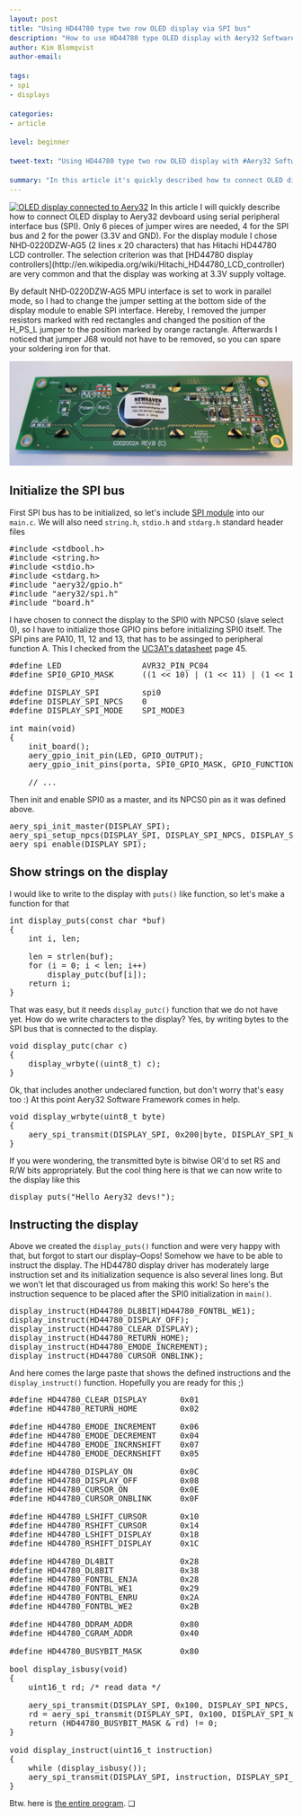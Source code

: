 ```yaml
---
layout: post
title: "Using HD44780 type two row OLED display via SPI bus"
description: "How to use HD44780 type OLED display with Aery32 Software Framework."
author: Kim Blomqvist
author-email:

tags:
- spi
- displays

categories:
- article

level: beginner

tweet-text: "Using HD44780 type two row OLED display with #Aery32 Software Framework via @aery32devzone"

summary: "In this article it's quickly described how to connect OLED display to Aery32 devboard using serial peripheral interface bus (SPI). Only 6 pieces of jumper wires are needed, 4 for the SPI bus and 2 for the power (3.3V and GND)"
---
```


<a href="/images/hello_aery32_devs_hires.JPG" title="OLED display connected to Aery32">
<img class="pull-right" itemprop="image" src="{{ site.url }}/images/hello_aery32_devs_lores.jpg" alt="OLED display connected to Aery32" /></a>
In this article I will quickly describe how to connect OLED display to Aery32 devboard using serial peripheral interface bus (SPI). Only 6 pieces of jumper wires are needed, 4 for the SPI bus and 2 for the power (3.3V and GND). For the display module I chose NHD‐0220DZW‐AG5 (2 lines x 20 characters) that has Hitachi HD44780 LCD controller. The selection criterion was that [HD44780 display controllers](http://en.wikipedia.org/wiki/Hitachi_HD44780_LCD_controller) are very common and that the display was working at 3.3V supply voltage.

By default NHD‐0220DZW‐AG5 MPU interface is set to work in parallel mode, so I had to change the jumper setting at the bottom side of the display module to enable SPI interface. Hereby, I removed the jumper resistors marked with red rectangles and changed the position of the H_PS_L jumper to the position marked by orange ractangle. Afterwards I noticed that jumper J68 would not have to be removed, so you can spare your soldering iron for that.

![NHD‐0220DZW‐AG5 jumper selection for SPI](/images/nhd-0220dzw-bottom-serial-selection.png "NHD‐0220DZW‐AG5 jumper selection for SPI")

Initialize the SPI bus
----------------------

First SPI bus has to be initialized, so let's include [SPI module](http://aery32.readthedocs.org/en/latest/modules.html#serial-peripheral-bus-spi) into our `main.c`. We will also need `string.h`, `stdio.h` and `stdarg.h` standard header files

<pre class="prettyprint lang-c">
#include &lt;stdbool.h&gt;
#include &lt;string.h&gt;
#include &lt;stdio.h&gt;
#include &lt;stdarg.h&gt;
#include "aery32/gpio.h"
#include "aery32/spi.h"
#include "board.h"
</pre>

I have chosen to connect the display to the SPI0 with NPCS0 (slave select 0), so I have to initialize those GPIO pins before initializing SPI0 itself. The SPI pins are PA10, 11, 12 and 13, that has to be assinged to peripheral function A. This I checked from the [UC3A1's datasheet](http://www.atmel.com/Images/doc32058.pdf) page 45.

<pre class="prettyprint lang-c">
#define LED                 AVR32_PIN_PC04
#define SPI0_GPIO_MASK      ((1 &lt;&lt; 10) | (1 &lt;&lt; 11) | (1 &lt;&lt; 12) | (1 &lt;&lt; 13))

#define DISPLAY_SPI         spi0
#define DISPLAY_SPI_NPCS    0
#define DISPLAY_SPI_MODE    SPI_MODE3

int main(void)
{
	init_board();
	aery_gpio_init_pin(LED, GPIO_OUTPUT);
	aery_gpio_init_pins(porta, SPI0_GPIO_MASK, GPIO_FUNCTION_A);

	// ...
</pre>

Then init and enable SPI0 as a master, and its NPCS0 pin as it was defined above.

<pre class="prettyprint lang-c">
aery_spi_init_master(DISPLAY_SPI);
aery_spi_setup_npcs(DISPLAY_SPI, DISPLAY_SPI_NPCS, DISPLAY_SPI_MODE, 10);
aery_spi_enable(DISPLAY_SPI);
</pre>

Show strings on the display
---------------------------

I would like to write to the display with `puts()` like function, so let's make a function for that

<pre class="prettyprint lang-c">
int display_puts(const char *buf)
{
	int i, len;

	len = strlen(buf);
	for (i = 0; i &lt; len; i++)
		display_putc(buf[i]);
	return i;
}
</pre>

That was easy, but it needs `display_putc()` function that we do not have yet. How do we write characters to the display? Yes, by writing bytes to the SPI bus that is connected to the display.

<pre class="prettyprint lang-c">
void display_putc(char c)
{
	display_wrbyte((uint8_t) c);
}
</pre>

Ok, that includes another undeclared function, but don't worry that's easy too :) At this point Aery32 Software Framework comes in help.

<pre class="prettyprint lang-c">
void display_wrbyte(uint8_t byte)
{
	aery_spi_transmit(DISPLAY_SPI, 0x200|byte, DISPLAY_SPI_NPCS, true);
} 
</pre>

If you were wondering, the transmitted byte is bitwise OR'd to set RS and R/W bits appropriately. But the cool thing here is that we can now write to the display like this

<pre class="prettyprint lang-c">
display_puts("Hello Aery32 devs!");
</pre>

Instructing the display
-----------------------

Above we created the `display_puts()` function and were very happy with that, but forgot to start our display&ndash;Oops! Somehow we have to be able to instruct the display. The HD44780 display driver has moderately large instruction set and its initialization sequence is also several lines long. But we won't let that discouraged us from making this work! So here's the instruction sequence to be placed after the SPI0 initialization in `main()`.

<pre class="prettyprint lang-c">
display_instruct(HD44780_DL8BIT|HD44780_FONTBL_WE1);
display_instruct(HD44780_DISPLAY_OFF);
display_instruct(HD44780_CLEAR_DISPLAY);
display_instruct(HD44780_RETURN_HOME);
display_instruct(HD44780_EMODE_INCREMENT);
display_instruct(HD44780_CURSOR_ONBLINK);
</pre>

And here comes the large paste that shows the defined instructions and the `display_instruct()` function. Hopefully you are ready for this ;)

<pre class="prettyprint lang-c">
#define HD44780_CLEAR_DISPLAY       0x01
#define HD44780_RETURN_HOME         0x02

#define HD44780_EMODE_INCREMENT     0x06
#define HD44780_EMODE_DECREMENT     0x04
#define HD44780_EMODE_INCRNSHIFT    0x07
#define HD44780_EMODE_DECRNSHIFT    0x05

#define HD44780_DISPLAY_ON          0x0C
#define HD44780_DISPLAY_OFF         0x08
#define HD44780_CURSOR_ON           0x0E
#define HD44780_CURSOR_ONBLINK      0x0F

#define HD44780_LSHIFT_CURSOR       0x10
#define HD44780_RSHIFT_CURSOR       0x14
#define HD44780_LSHIFT_DISPLAY      0x18
#define HD44780_RSHIFT_DISPLAY      0x1C

#define HD44780_DL4BIT              0x28
#define HD44780_DL8BIT              0x38
#define HD44780_FONTBL_ENJA         0x28
#define HD44780_FONTBL_WE1          0x29
#define HD44780_FONTBL_ENRU         0x2A
#define HD44780_FONTBL_WE2          0x2B

#define HD44780_DDRAM_ADDR          0x80
#define HD44780_CGRAM_ADDR          0x40

#define HD44780_BUSYBIT_MASK        0x80

bool display_isbusy(void)
{
	uint16_t rd; /* read data */

	aery_spi_transmit(DISPLAY_SPI, 0x100, DISPLAY_SPI_NPCS, false);
	rd = aery_spi_transmit(DISPLAY_SPI, 0x100, DISPLAY_SPI_NPCS, true) >> 2;
	return (HD44780_BUSYBIT_MASK &amp; rd) != 0;
}

void display_instruct(uint16_t instruction)
{
	while (display_isbusy());
	aery_spi_transmit(DISPLAY_SPI, instruction, DISPLAY_SPI_NPCS, true);
}
</pre>

Btw. here is [the entire program](https://gist.github.com/2815704). &#10065;
